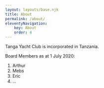 ```yaml
---
layout: layouts/base.njk
title: About
permalink: /about/
eleventyNavigation:
    key: About
    order: 4
---
```


Tanga Yacht Club is incorporated in Tanzania.

Board Members as at 1 July 2020:

1. Arthur
2. Mebs
3. Eric
4. ...


